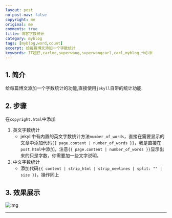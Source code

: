 ```yaml
---
layout: post
no-post-nav: false 
copyright: me
original: me
comments: true
title: 博客字数统计
category: myblog
tags: [myblog,word,count]
excerpt: 给每篇博文添加一个字数统计
keywords: IT超仔,carlme,superwang,superwangcarl,carl,myblog,卡尔米
---
```


## 1. 简介

给每篇博文添加一个字数统计的功能,直接使用`jekyll`自带的统计功能.

## 2. 步骤

在`copyright.html`中添加

1. 英文字数统计
   - jekyll中有内置的英文字数统计方法`number_of_words`，直接在需要显示的文章中添加代码`{{ page.content | number_of_words }}`，我是直接在`post.html`中添加，注意`{{ page.content | number_of_words }}`显示出来的只是字数，你需要加一些文字说明。
2. 中文字数统计
   - 添加代码`{{ content | strip_html | strip_newlines | split: "" | size }}`，操作同上

## 3. 效果展示

![img]({{site.cdn}}assets/images/blog/2019/20190408233039.png)

***

